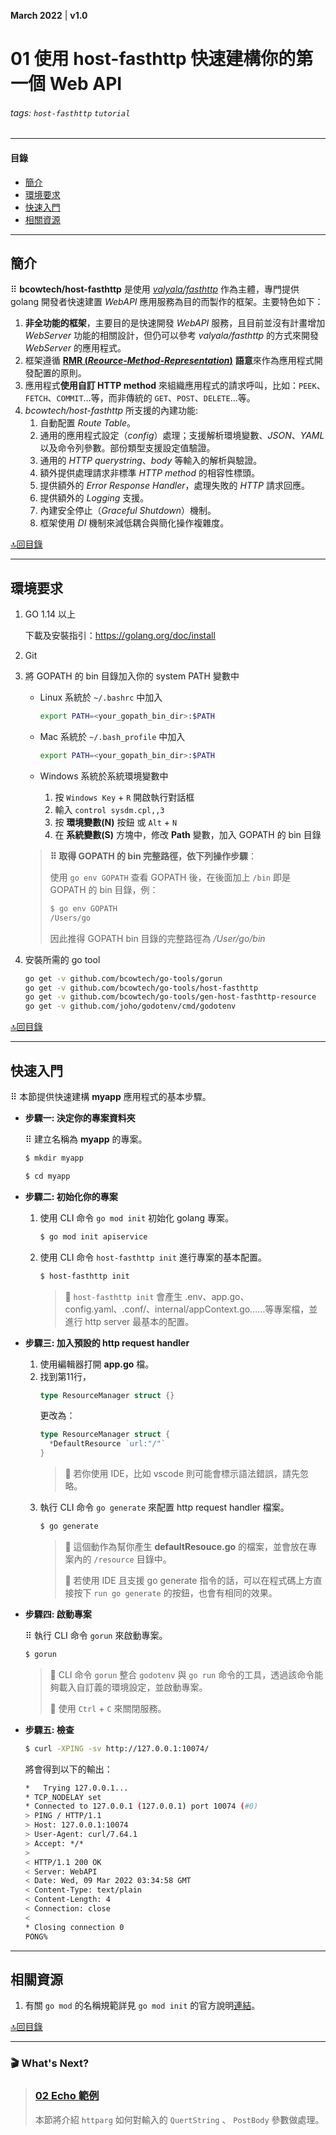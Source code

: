 <link href="tutorial.css" rel="stylesheet" />

**March 2022**  |  **v1.0**


01 使用 host-fasthttp 快速建構你的第一個 Web API
==================================

###### tags: `host-fasthttp` `tutorial`

----------------------------------------------------------------
#### 目錄
  - [簡介](#簡介)
  - [環境要求](#環境要求)
  - [快速入門](#快速入門)
  - [相關資源](#相關資源)
----------------------------------------------------------------

## 簡介

⠿ **bcowtech/host-fasthttp** 是使用 [*valyala/fasthttp*](https://github.com/valyala/fasthttp) 作為主體，專門提供 golang 開發者快速建置 *WebAPI* 應用服務為目的而製作的框架。主要特色如下：

1. <span class="underline">**非全功能的框架**</span>，主要目的是快速開發 *WebAPI* 服務，且目前並沒有計畫增加 *WebServer* 功能的相關設計，但仍可以參考 *valyala/fasthttp* 的方式來開發 *WebServer* 的應用程式。
2. 框架遵循 <span class="underline">[**RMR (*Reource-Method-Representation*)**](https://www.peej.co.uk/articles/rmr-architecture.html) **語意**</span>來作為應用程式開發配置的原則。
3. 應用程式<span class="underline">**使用自訂 HTTP method**</span> 來組織應用程式的請求呼叫，比如：`PEEK`、`FETCH`、`COMMIT`…等，而非傳統的 `GET`、`POST`、`DELETE`…等。
4. *bcowtech/host-fasthttp* 所支援的內建功能:
   1. 自動配置 *Route Table*。
   2. 通用的應用程式設定（*config*）處理；支援解析環境變數、*JSON*、*YAML* 以及命令列參數。部份類型支援設定值驗證。
   3. 通用的 *HTTP querystring*、*body* 等輸入的解析與驗證。
   4. 額外提供處理請求非標準 *HTTP method* 的相容性標頭。
   5. 提供額外的 *Error Response Handler*，處理失敗的 *HTTP* 請求回應。
   6. 提供額外的 *Logging* 支援。
   7. 內建安全停止（*Graceful Shutdown*）機制。
   8. 框架使用 *DI* 機制來減低耦合與簡化操作複雜度。

[🔝回目錄](#%e7%9b%ae%e9%8c%84)


----------------
## 環境要求

1. GO 1.14 以上

    下載及安裝指引：https://golang.org/doc/install

2. Git

3. 將 GOPATH 的 bin 目錄加入你的 system PATH 變數中

    - Linux 系統於 `~/.bashrc` 中加入
      ```bash
      export PATH=<your_gopath_bin_dir>:$PATH
      ```

    - Mac 系統於 `~/.bash_profile` 中加入
      ```bash
      export PATH=<your_gopath_bin_dir>:$PATH
      ```

    - Windows 系統於系統環境變數中
      1. 按 `Windows Key` + `R` 開啟執行對話框
      2. 輸入 `control sysdm.cpl,,3`
      3. 按 **環境變數(N)** 按鈕 或 `Alt` + `N`
      4. 在 **系統變數(S)** 方塊中，修改 **Path** 變數，加入 GOPATH 的 bin 目錄

    > **⠿ 取得 GOPATH 的 bin 完整路徑，依下列操作步驟**：
    >
    > 使用 `go env GOPATH` 查看 GOPATH 後，在後面加上 `/bin` 即是 GOPATH 的 bin 目錄，例：
    >   ```bash
    >   $ go env GOPATH
    >   /Users/go
    >   ```
    > 因此推得 GOPATH bin 目錄的完整路徑為 _/User/go/bin_

4. 安裝所需的 go tool

    ```bash
    go get -v github.com/bcowtech/go-tools/gorun
    go get -v github.com/bcowtech/go-tools/host-fasthttp
    go get -v github.com/bcowtech/go-tools/gen-host-fasthttp-resource
    go get -v github.com/joho/godotenv/cmd/godotenv
    ```

[🔝回目錄](#%e7%9b%ae%e9%8c%84)


----------------
## 快速入門

⠿ 本節提供快速建構 **myapp** 應用程式的基本步驟。


- **步驟一: 決定你的專案資料夾**

  ⠿ 建立名稱為 **myapp** 的專案。
    ```bash
    $ mkdir myapp

    $ cd myapp
    ```

- **步驟二: 初始化你的專案**
  1. 使用 CLI 命令 `go mod init` 初始化 golang 專案。
      ```bash
      $ go mod init apiservice
      ```
  2. 使用 CLI 命令 `host-fasthttp init` 進行專案的基本配置。
      ```bash
      $ host-fasthttp init
      ```
      > 💬 `host-fasthttp init` 會產生 .env、app.go、config.yaml、.conf/、internal/appContext.go……等專案檔，並進行 http server 最基本的配置。

- **步驟三: 加入預設的 http request handler**
  1. 使用編輯器打開 **app.go** 檔。
  2. 找到第11行，
      ```go
      type ResourceManager struct {}
      ```
      更改為：
      ```go
      type ResourceManager struct {
        *DefaultResource `url:"/"`
      }
      ```
      > 💬 若你使用 IDE，比如 vscode 則可能會標示語法錯誤，請先忽略。
  3. 執行 CLI 命令 `go generate` 來配置 http request handler 檔案。
      ```bash
      $ go generate
      ```
      > 💬 這個動作為幫你產生 **defaultResouce.go** 的檔案，並會放在專案內的 `/resource` 目錄中。
      >
      > 💬 若使用 IDE 且支援 go generate 指令的話，可以在程式碼上方直接按下 `run go generate` 的按鈕，也會有相同的效果。

- **步驟四: 啟動專案**

  ⠿ 執行 CLI 命令 `gorun` 來啟動專案。
  ```bash
  $ gorun
  ```
  > 💬  CLI 命令 `gorun` 整合 `godotenv` 與 `go run` 命令的工具，透過該命令能夠載入自訂義的環境設定，並啟動專案。
  >
  > 💬 使用 `Ctrl` + `C` 來關閉服務。

- **步驟五: 檢查**
  ```bash
  $ curl -XPING -sv http://127.0.0.1:10074/
  ```
  將會得到以下的輸出：
  ```bash
  *   Trying 127.0.0.1...
  * TCP_NODELAY set
  * Connected to 127.0.0.1 (127.0.0.1) port 10074 (#0)
  > PING / HTTP/1.1
  > Host: 127.0.0.1:10074
  > User-Agent: curl/7.64.1
  > Accept: */*
  >
  < HTTP/1.1 200 OK
  < Server: WebAPI
  < Date: Wed, 09 Mar 2022 03:34:58 GMT
  < Content-Type: text/plain
  < Content-Length: 4
  < Connection: close
  <
  * Closing connection 0
  PONG%
  ```

----------------
## 相關資源

  1. 有關 `go mod` 的名稱規範詳見 `go mod init` 的官方說明[連結](https://golang.org/ref/mod#go-mod-init)。


[🔝回目錄](#%e7%9b%ae%e9%8c%84)


----------------
### 🎬 What's Next?

  > ### [**02 Echo 範例**](02_ECHO_DEMO.md)
  > 本節將介紹 `httparg` 如何對輸入的 `QuertString` 、 `PostBody` 參數做處理。

